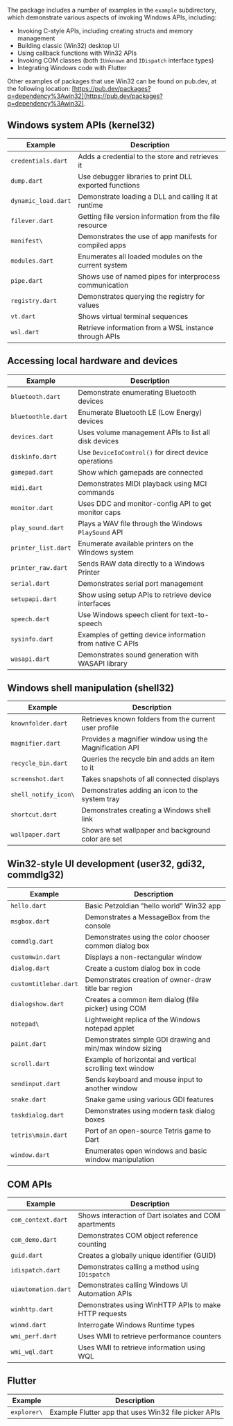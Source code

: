 The package includes a number of examples in the `example` subdirectory, which
demonstrate various aspects of invoking Windows APIs, including:

- Invoking C-style APIs, including creating structs and memory management
- Building classic (Win32) desktop UI
- Using callback functions with Win32 APIs
- Invoking COM classes (both `IUnknown` and `IDispatch` interface types)
- Integrating Windows code with Flutter

Other examples of packages that use Win32 can be found on pub.dev, at the
following location:
[https://pub.dev/packages?q=dependency%3Awin32](https://pub.dev/packages?q=dependency%3Awin32).

## Windows system APIs (kernel32)

| Example             | Description                                             |
| ------------------- | ------------------------------------------------------- |
| `credentials.dart`  | Adds a credential to the store and retrieves it         |
| `dump.dart`         | Use debugger libraries to print DLL exported functions  |
| `dynamic_load.dart` | Demonstrate loading a DLL and calling it at runtime     |
| `filever.dart`      | Getting file version information from the file resource |
| `manifest\`         | Demonstrates the use of app manifests for compiled apps |
| `modules.dart`      | Enumerates all loaded modules on the current system     |
| `pipe.dart`         | Shows use of named pipes for interprocess communication |
| `registry.dart`     | Demonstrates querying the registry for values           |
| `vt.dart`           | Shows virtual terminal sequences                        |
| `wsl.dart`          | Retrieve information from a WSL instance through APIs   |

## Accessing local hardware and devices

| Example             | Description                                               |
| ------------------- | --------------------------------------------------------- |
| `bluetooth.dart`    | Demonstrate enumerating Bluetooth devices                 |
| `bluetoothle.dart`  | Enumerate Bluetooth LE (Low Energy) devices               |
| `devices.dart`      | Uses volume management APIs to list all disk devices      |
| `diskinfo.dart`     | Use `DeviceIoControl()` for direct device operations      |
| `gamepad.dart`      | Show which gamepads are connected                         |
| `midi.dart`         | Demonstrates MIDI playback using MCI commands             |
| `monitor.dart`      | Uses DDC and monitor-config API to get monitor caps       |
| `play_sound.dart`   | Plays a WAV file through the Windows `PlaySound` API      |
| `printer_list.dart` | Enumerate available printers on the Windows system        |
| `printer_raw.dart`  | Sends RAW data directly to a Windows Printer              |
| `serial.dart`       | Demonstrates serial port management                       |
| `setupapi.dart`     | Show using setup APIs to retrieve device interfaces       |
| `speech.dart`       | Use Windows speech client for text-to-speech              |
| `sysinfo.dart`      | Examples of getting device information from native C APIs |
| `wasapi.dart`       | Demonstrates sound generation with WASAPI library         |

## Windows shell manipulation (shell32)

| Example              | Description                                             |
| -------------------- | ------------------------------------------------------- |
| `knownfolder.dart`   | Retrieves known folders from the current user profile   |
| `magnifier.dart`     | Provides a magnifier window using the Magnification API |
| `recycle_bin.dart`   | Queries the recycle bin and adds an item to it          |
| `screenshot.dart`    | Takes snapshots of all connected displays               |
| `shell_notify_icon\` | Demonstrates adding an icon to the system tray          |
| `shortcut.dart`      | Demonstrates creating a Windows shell link              |
| `wallpaper.dart`     | Shows what wallpaper and background color are set       |

## Win32-style UI development (user32, gdi32, commdlg32)

| Example               | Description                                               |
| --------------------- | --------------------------------------------------------- |
| `hello.dart`          | Basic Petzoldian "hello world" Win32 app                  |
| `msgbox.dart`         | Demonstrates a MessageBox from the console                |
| `commdlg.dart`        | Demonstrates using the color chooser common dialog box    |
| `customwin.dart`      | Displays a non-rectangular window                         |
| `dialog.dart`         | Create a custom dialog box in code                        |
| `customtitlebar.dart` | Demonstrates creation of owner-draw title bar region      |
| `dialogshow.dart`     | Creates a common item dialog (file picker) using COM      |
| `notepad\`            | Lightweight replica of the Windows notepad applet         |
| `paint.dart`          | Demonstrates simple GDI drawing and min/max window sizing |
| `scroll.dart`         | Example of horizontal and vertical scrolling text window  |
| `sendinput.dart`      | Sends keyboard and mouse input to another window          |
| `snake.dart`          | Snake game using various GDI features                     |
| `taskdialog.dart`     | Demonstrates using modern task dialog boxes               |
| `tetris\main.dart`    | Port of an open-source Tetris game to Dart                |
| `window.dart`         | Enumerates open windows and basic window manipulation     |

## COM APIs

| Example             | Description                                           |
| ------------------- | ----------------------------------------------------- |
| `com_context.dart`  | Shows interaction of Dart isolates and COM apartments |
| `com_demo.dart`     | Demonstrates COM object reference counting            |
| `guid.dart`         | Creates a globally unique identifier (GUID)           |
| `idispatch.dart`    | Demonstrates calling a method using `IDispatch`       |
| `uiautomation.dart` | Demonstrates calling Windows UI Automation APIs       |
| `winhttp.dart`      | Demonstrates using WinHTTP APIs to make HTTP requests |
| `winmd.dart`        | Interrogate Windows Runtime types                     |
| `wmi_perf.dart`     | Uses WMI to retrieve performance counters             |
| `wmi_wql.dart`      | Uses WMI to retrieve information using WQL            |

## Flutter

| Example     | Description                                          |
| ----------- | ---------------------------------------------------- |
| `explorer\` | Example Flutter app that uses Win32 file picker APIs |
